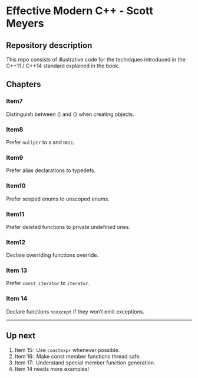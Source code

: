 # Effective Modern C++ - Scott Meyers

## Repository description

This repo consists of illustrative code for the techniques introduced in the C++11 / C++14 standard explained in the book.

## Chapters

### Item7

Distinguish between () and {} when creating objects.

### Item8

Prefer `nullptr` to `0` and `NULL`.

### Item9

Prefer alias declarations to typedefs.

### Item10

Prefer scoped enums to unscoped enums.

### Item11

Prefer deleted functions to private undefined ones.

### Item12

Declare overriding functions override.

### Item 13

Prefer `const_iterator` to `iterator`.

### Item 14

Declare functions `noexcept` if they won’t emit exceptions.

***

## Up next

1. Item 15: Use `constexpr` whenever possible.
2. Item 16: Make const member functions thread safe.
3. Item 17: Understand special member function generation.
1. Item 14 needs more examples!
